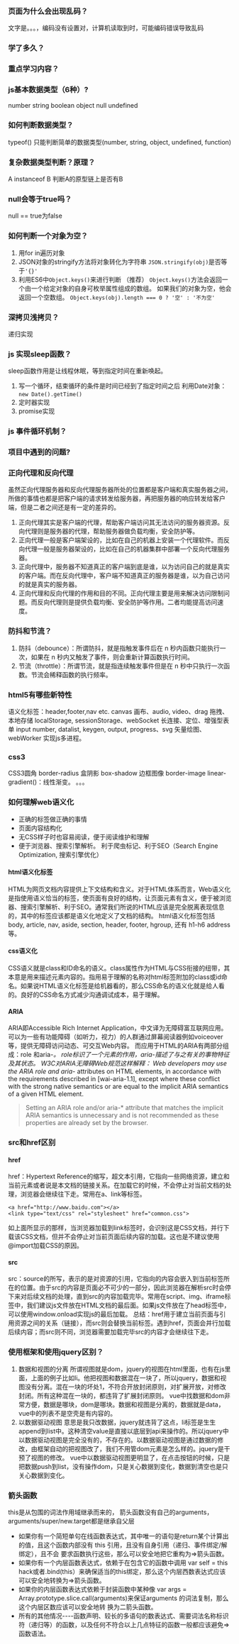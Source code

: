 ### 页面为什么会出现乱码？
文字是。。。，编码没有设置对，计算机读取到时，可能编码错误导致乱码
### 学了多久？
### 重点学习内容？
### js基本数据类型（6种）?
number string boolean object null undefined 
### 如何判断数据类型？
typeof()
只能判断简单的数据类型(number, string, object, undefined, function)
### 复杂数据类型判断？原理？
A instanceof B
判断A的原型链上是否有B
### null会等于true吗？
null == true为false
### 如何判断一个对象为空？
1. 用for in遍历对象
2. JSON对象的stringify方法将对象转化为字符串
`JSON.stringify(obj)`是否等于`'{}'`
3. 利用ES6中`Object.keys()`来进行判断 （推荐）
`Object.keys()`方法会返回一个由一个给定对象的自身可枚举属性组成的数组。
如果我们的对象为空，他会返回一个空数组。
`Object.keys(obj).length === 0 ? '空' : '不为空'`
### 深拷贝浅拷贝？
递归实现
### js 实现sleep函数？
sleep函数作用是让线程休眠，等到指定时间在重新唤起。
1. 写一个循环，结束循环的条件是时间已经到了指定时间之后
利用Date对象： `new Date().getTime()`
2. 定时器实现
3. promise实现
### js 事件循环机制？
### 项目中遇到的问题?
### 正向代理和反向代理
虽然正向代理服务器和反向代理服务器所处的位置都是客户端和真实服务器之间，所做的事情也都是把客户端的请求转发给服务器，再把服务器的响应转发给客户端，但是二者之间还是有一定的差异的。
1. 正向代理其实是客户端的代理，帮助客户端访问其无法访问的服务器资源。反向代理则是服务器的代理，帮助服务器做负载均衡，安全防护等。
2. 正向代理一般是客户端架设的，比如在自己的机器上安装一个代理软件。而反向代理一般是服务器架设的，比如在自己的机器集群中部署一个反向代理服务器。
3. 正向代理中，服务器不知道真正的客户端到底是谁，以为访问自己的就是真实的客户端。而在反向代理中，客户端不知道真正的服务器是谁，以为自己访问的就是真实的服务器。
4. 正向代理和反向代理的作用和目的不同。正向代理主要是用来解决访问限制问题。而反向代理则是提供负载均衡、安全防护等作用。二者均能提高访问速度。
### 防抖和节流？
1. 防抖（debounce）：所谓防抖，就是指触发事件后在 n 秒内函数只能执行一次，如果在 n 秒内又触发了事件，则会重新计算函数执行时间。
2. 节流（throttle）：所谓节流，就是指连续触发事件但是在 n 秒中只执行一次函数。节流会稀释函数的执行频率。
### html5有哪些新特性
语义化标签：header,footer,nav etc.
canvas 画布、audio, video、drag 拖拽、本地存储 localStorage, sessionStorage、webSocket 长连接、定位、增强型表单 input number, datalist, keygen, output, progress、svg 矢量绘图、webWorker 实现js多进程。
### css3
CSS3圆角 border-radius
盒阴影 box-shadow
边框图像 border-image
linear-gradient()：线性渐变。
。。。
### 如何理解web语义化
* 正确的标签做正确的事情
* 页面内容结构化
* 无CSS样子时也容易阅读，便于阅读维护和理解
* 便于浏览器、搜索引擎解析。 利于爬虫标记、利于SEO（Search Engine Optimization, 搜索引擎优化）
#### html语义化标签
HTML为网页文档内容提供上下文结构和含义。对于HTML体系而言，Web语义化是指使用语义恰当的标签，使页面有良好的结构，让页面元素有含义，便于被浏览器、搜索引擎解析、利于SEO。通常我们所说的HTML应该是完全脱离表现信息的，其中的标签应该都是语义化地定义了文档的结构。
html语义化标签包括 body, article, nav, aside, section, header, footer, hgroup, 还有 h1-h6 address等。
#### css语义化
CSS语义就是class和ID命名的语义。class属性作为HTML与CSS衔接的纽带，其本意是用来描述元素内容的。指用易于理解的名称对html标签附加的class或id命名。如果说HTML语义化标签是给机器看的，那么CSS命名的语义化就是给人看的。良好的CSS命名方式减少沟通调试成本，易于理解。
#### ARIA
ARIA即Accessible Rich Internet Application，中文译为无障碍富互联网应用。可以为一些有功能障碍（如听力，视力）的人群通过屏幕阅读器例如voiceover等，提供无障碍访问动态、可交互Web内容。
而应用于HTML的ARIA有两部分组成：role 和aria-*。
role标识了一个元素的作用，aria-描述了与之有关的事物特征及其状态。
W3C对ARIA无障碍Web规范这样解释：
Web developers may use the ARIA role and aria-* attributes on HTML elements, in accordance with the requirements described in [wai-aria-1.1], except where these conflict with the strong native semantics or are equal to the implicit ARIA semantics of a given HTML element.
>Setting an ARIA role and/or aria-* attribute that matches the implicit ARIA semantics is unnecessary and is not recommended as these properties are already set by the browser.
>
### src和href区别
#### href
href：Hypertext Reference的缩写，超文本引用，它指向一些网络资源，建立和当前元素或者说是本文档的链接关系。在加载它的时候，不会停止对当前文档的处理，浏览器会继续往下走。常用在a、link等标签。
```
<a href="http://www.baidu.com"></a>
<link type="text/css" rel="stylesheet" href="common.css">
```
 如上面所显示的那样，当浏览器加载到link标签时，会识别这是CSS文档，并行下载该CSS文档，但并不会停止对当前页面后续内容的加载。这也是不建议使用@import加载CSS的原因。
#### src
src：source的所写，表示的是对资源的引用，它指向的内容会嵌入到当前标签所在的位置。由于src的内容是页面必不可少的一部分，因此浏览器在解析src时会停下来对后续文档的处理，直到src的内容加载完毕。常用在script、img、iframe标签中，我们建议js文件放在HTML文档的最后面。如果js文件放在了head标签中，可以使用window.onload实现js的最后加载。
总结：href用于建立当前页面与引用资源之间的关系（链接），而src则会替换当前标签。遇到href，页面会并行加载后续内容；而src则不同，浏览器需要加载完毕src的内容才会继续往下走。
### 使用框架和使用jquery区别？
1. 数据和视图的分离
所谓视图就是dom，jquery的视图在html里面，也有在js里面，上面的例子比如li。他把视图和数据混在一块了，所以jquery，数据和视图没有分离。混在一块的坏处1，不符合开放封闭原则，对扩展开放，对修改封闭。所有这种混在一块的，都违背了扩展封闭原则。
vue中找数据和dom非常方便，数据是哪块，dom是哪块。数据和视图是分离的，数据就是data，vue中的列表不是空壳是有内容的。
2. 以数据驱动视图
意思是我只改数据，jquery就违背了这点，li标签是生生append到list中。这种清空value是直接以底层到api来操作的。所以jquery中以数据驱动视图是完全没有的，不存在的。以数据驱动视图是通过数据的修改，由框架自动的把视图改了，我们不用管dom元素是怎么样的。jquery是干预了视图的修改。
vue中以数据驱动视图更明显了，在点击按钮的时候，只是把数据push到list，没有操作dom，只是关心数据到变化，数据到清空也是只关心数据到变化。
### 箭头函数
this是从包围的词法作用域继承而来的，
箭头函数没有自己的arguments，arguments/super/new.target都是继承自父层
* 如果你有一个简短单句在线函数表达式，其中唯一的语句是return某个计算出的值，且这个函数内部没有 this 引用，且没有自身引用（递归、事件绑定/解绑定），且不会
要求函数执行这些，那么可以安全地把它重构为=>箭头函数。
* 如果你有一个内层函数表达式，依赖于在包含它的函数中调用 var self = this hack或者.bind(this）来确保适当的this绑定，那么这个内层西数表达式应该可以安全地转换为=>箭头函数。
* 如果你的内层函数表达式依赖于封装函数中某种像 var args = Array.prototype.slice.call(arguments)来保证arguments 的词法复制，那么这个内层区数应该可以安全地转
换为二箭头函数。
* 所有的其他情况----函数声明、较长的多语句的数表达式、需要词法名称标识符（递归等）的函数，以及任何不符合以上几点特征的函数一般都应该避免=>函数语法。